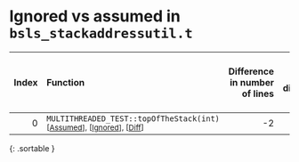 # Ignored vs assumed in `bsls_stackaddressutil.t`

<script src="../sorttable.js"></script>

|   Index | Function                                                                                                              |   Difference in number of lines |   Function size difference in bytes |   Number of lines in assumed build | Number of bytes in assumed build   |   Number of lines in ignored build | Number of bytes in ignored build   |
|--------:|:----------------------------------------------------------------------------------------------------------------------|--------------------------------:|------------------------------------:|-----------------------------------:|:-----------------------------------|-----------------------------------:|:-----------------------------------|
|       0 | `MULTITHREADED_TEST::topOfTheStack(int)` <sup>\[[Assumed](0-assume)\], \[[Ignored](0-none)\], \[[Diff](0-diff.html)\] |                              -2 |                                   0 |                                896 | 4,206,800                          |                                896 | 4,206,800                          |
{: .sortable }
